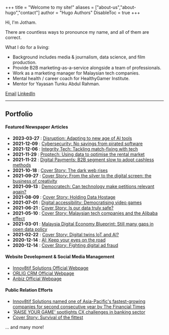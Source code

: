 +++
title = "Welcome to my site!"
aliases = ["about-us","about-hugo","contact"]
author = "Hugo Authors"
DisableToc = true
+++

Hi, I'm Jotham.

There are countless ways to pronounce my name, and all of them are correct.

What I do for a living:
- Background includes media & journalism, data science, and film production.
- Provide B2B marketing-as-a-service alongside a team of professionals.
- Work as a marketing manager for Malaysian tech companies.
- Mental health / career coach for HealthyGamer Institute.
- Mentor for Yayasan Tunku Abdul Rahman.

[Email](mailto:admin@jothamlim.com)
[LinkedIn](https://www.linkedin.com/in/jothamlec/)

---

## Portfolio

#### Featured Newspaper Articles

*   **2023-03-27** : [Disruption: Adapting to new age of AI tools](https://theedgemalaysia.com/node/660580)
*   **2021-12-09** : [Cybersecurity: No savings from pirated software](https://theedgemalaysia.com/article/cybersecurity-no-savings-pirated-software)
*   **2021-12-06** : [Integrity Tech: Tackling match-fixing with tech](https://theedgemalaysia.com/article/integrity-tech-tackling-matchfixing-tech)
*   **2021-11-29** : [Proptech: Using data to optimise the rental market](https://theedgemalaysia.com/article/proptech-using-data-optimise-rental-market)
*   **2021-11-22** : [Digital Payments: B2B segment slow to adopt cashless methods](https://theedgemalaysia.com/article/digital-payments-b2b-segment-slow-adopt-cashless-methods)
*   **2021-10-18** : [Cover Story: The dark web rises](https://theedgemalaysia.com/article/cover-story-dark-web-rises)
*   **2021-09-27** : [Cover Story: From the silver to the digital screen: the business of creativity](https://theedgemalaysia.com/article/cover-story-silver-digital-screen-business-creativity)
*   **2021-09-13** : [Democratech: Can technology make petitions relevant again?](https://theedgemalaysia.com/article/democratech-can-technology-make-petitions-relevant-again)
*   **2021-08-09** : [Cover Story: Holding Data Hostage](https://theedgemalaysia.com/article/cover-story-holding-data-hostage)
*   **2021-07-01** : [Digital accessibility: Democratising video games](https://theedgemalaysia.com/article/digital-accessibility-democratising-video-games)
*   **2021-06-21** : [Cover Story: Is our data truly safe?](https://theedgemalaysia.com/article/cover-story-our-data-truly-safe)
*   **2021-05-10** : [Cover Story: Malaysian tech companies and the Alibaba effect](https://theedgemalaysia.com/article/cover-story-malaysian-tech-companies-and-alibaba-effect)
*   **2021-03-01** : [Malaysia Digital Economy Blueprint: Still many gaps in open data policy](https://theedgemalaysia.com/article/malaysia-digital-economy-blueprint-still-many-gaps-open-data-policy)
*   **2021-02-22** : [Cover Story: Digital twins loT and Al?](https://theedgemalaysia.com/article/cover-story-digital-twins-iot-and-ai)
*   **2020-12-14** : [AI: Keep your eyes on the road](https://theedgemalaysia.com/article/ai-keep-your-eyes-road)
*   **2020-12-14** : [Cover Story: Fighting digital ad fraud](https://theedgemalaysia.com/article/cover-story-fighting-digital-ad-fraud)

#### Website Development & Social Media Management

*   [Innov8tif Solutions Official Webpage](https://innov8tif.com)
*   [ORLIG CRM Official Webpage](https://orligcrm.com)
*   [Anbiz Official Webpage](https://anbiz.com)


#### Public Relation Efforts

*   [Innov8tif Solutions named one of Asia-Pacific's fastest-growing companies for second consecutive year by The Financial Times](https://www.malaysiakini.com/announcement/659511)
*   ['RAISE YOUR GAME' spotlights CX challenges in banking sector](https://www.khmertimeskh.com/501391166/raise-your-game-spotlights-cx-challenges-in-banking-sector/)
*   [Cover Story: Survival of the fittest](https://theedgemalaysia.com/article/cover-story-survival-fittest)

… and many more!

